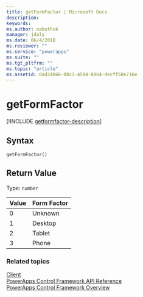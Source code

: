 ```yaml
---
title: getFormFactor | Microsoft Docs
description: 
keywords:
ms.author: nabuthuk
manager: jdaly
ms.date: 06/4/2018
ms.reviewer: ""
ms.service: "powerapps"
ms.suite: ""
ms.tgt_pltfrm: ""
ms.topic: "article"
ms.assetid: 0ad24866-08c3-4584-8964-decff50e716e
---
```


# getFormFactor

[!INCLUDE [getformfactor-description](includes/getformfactor-description.md)]

## Syntax

`getFormFactor()`

## Return Value

Type: `number`

|Value|Form Factor|
|---|---|
|0|Unknown|
|1|Desktop|
|2|Tablet|
|3|Phone|

### Related topics

[Client](../client.md)<br />
[PowerApps Control Framework API Reference](../index.md)<br />
[PowerApps Control Framework Overview](../../powerapps-control-framework-overview.md)<br />
